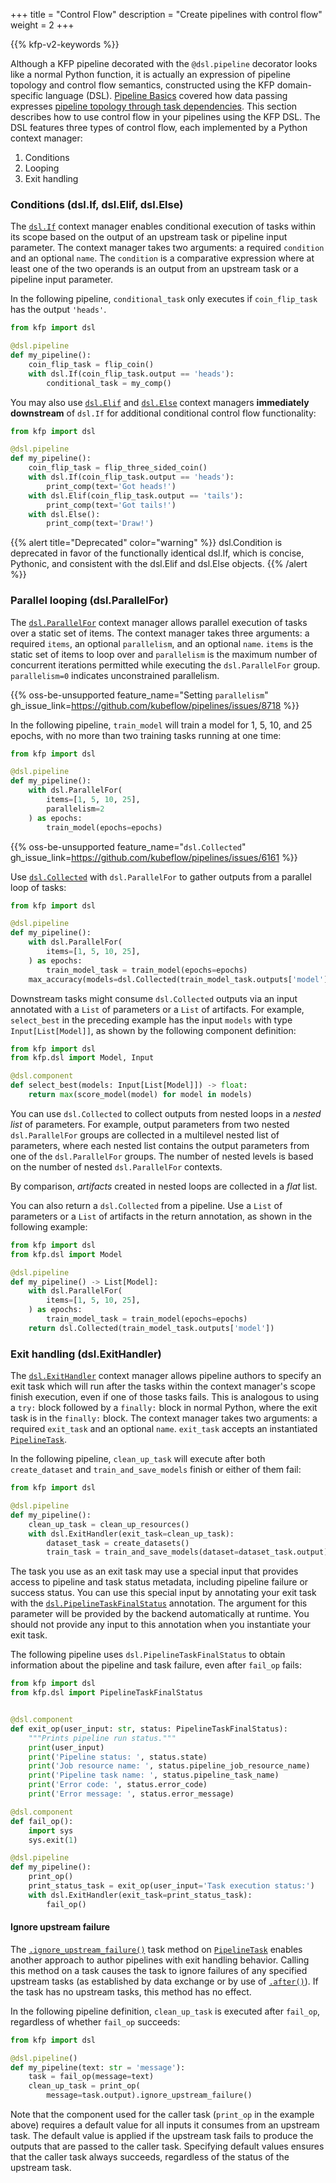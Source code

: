 +++
title = "Control Flow"
description = "Create pipelines with control flow"
weight = 2
+++

{{% kfp-v2-keywords %}}

Although a KFP pipeline decorated with the `@dsl.pipeline` decorator looks like a normal Python function, it is actually an expression of pipeline topology and control flow semantics, constructed using the KFP domain-specific language (DSL). [Pipeline Basics][pipeline-basics] covered how data passing expresses [pipeline topology through task dependencies][data-passing]. This section describes how to use control flow in your pipelines using the KFP DSL. The DSL features three types of control flow, each implemented by a Python context manager:

1. Conditions
2. Looping
3. Exit handling

### Conditions (dsl.If, dsl.Elif, dsl.Else)

The [`dsl.If`][dsl-if] context manager enables conditional execution of tasks within its scope based on the output of an upstream task or pipeline input parameter. The context manager takes two arguments: a required `condition` and an optional `name`. The `condition` is a comparative expression where at least one of the two operands is an output from an upstream task or a pipeline input parameter.

In the following pipeline, `conditional_task` only executes if `coin_flip_task` has the output `'heads'`.

```python
from kfp import dsl

@dsl.pipeline
def my_pipeline():
    coin_flip_task = flip_coin()
    with dsl.If(coin_flip_task.output == 'heads'):
        conditional_task = my_comp()
```

You may also use [`dsl.Elif`][dsl-elif] and [`dsl.Else`][dsl-else] context managers **immediately downstream** of `dsl.If` for additional conditional control flow functionality:

```python
from kfp import dsl

@dsl.pipeline
def my_pipeline():
    coin_flip_task = flip_three_sided_coin()
    with dsl.If(coin_flip_task.output == 'heads'):
        print_comp(text='Got heads!')
    with dsl.Elif(coin_flip_task.output == 'tails'):
        print_comp(text='Got tails!')
    with dsl.Else():
        print_comp(text='Draw!')
```

{{% alert title="Deprecated" color="warning" %}}
dsl.Condition is deprecated in favor of the functionally identical dsl.If, which is concise, Pythonic, and consistent with the dsl.Elif and dsl.Else objects.
{{% /alert %}}
### Parallel looping (dsl.ParallelFor)

The [`dsl.ParallelFor`][dsl-parallelfor] context manager allows parallel execution of tasks over a static set of items. The context manager takes three arguments: a required `items`, an optional `parallelism`, and an optional `name`. `items` is the static set of items to loop over and `parallelism` is the maximum number of concurrent iterations permitted while executing the `dsl.ParallelFor` group. `parallelism=0` indicates unconstrained parallelism.

{{% oss-be-unsupported feature_name="Setting `parallelism`" gh_issue_link=https://github.com/kubeflow/pipelines/issues/8718 %}}

In the following pipeline, `train_model` will train a model for 1, 5, 10, and 25 epochs, with no more than two training tasks running at one time:

```python
from kfp import dsl

@dsl.pipeline
def my_pipeline():
    with dsl.ParallelFor(
        items=[1, 5, 10, 25],
        parallelism=2
    ) as epochs:
        train_model(epochs=epochs)
```

{{% oss-be-unsupported feature_name="`dsl.Collected`" gh_issue_link=https://github.com/kubeflow/pipelines/issues/6161 %}}

Use [`dsl.Collected`](https://kubeflow-pipelines.readthedocs.io/en/latest/source/dsl.html#kfp.dsl.Collected) with `dsl.ParallelFor` to gather outputs from a parallel loop of tasks:

```python
from kfp import dsl

@dsl.pipeline
def my_pipeline():
    with dsl.ParallelFor(
        items=[1, 5, 10, 25],
    ) as epochs:
        train_model_task = train_model(epochs=epochs)
    max_accuracy(models=dsl.Collected(train_model_task.outputs['model']))
```

Downstream tasks might consume `dsl.Collected` outputs via an input annotated with a `List` of parameters or a `List` of artifacts. For example, `select_best` in the preceding example has the input `models` with type `Input[List[Model]]`, as shown by the following component definition:

```python
from kfp import dsl
from kfp.dsl import Model, Input

@dsl.component
def select_best(models: Input[List[Model]]) -> float:
    return max(score_model(model) for model in models)
```

You can use `dsl.Collected` to collect outputs from nested loops in a *nested list* of parameters. For example, output parameters from two nested `dsl.ParallelFor` groups are collected in a multilevel nested list of parameters, where each nested list contains the output parameters from one of the `dsl.ParallelFor` groups. The number of nested levels is based on the number of nested `dsl.ParallelFor` contexts.

By comparison, *artifacts* created in nested loops are collected in a *flat* list.

You can also return a `dsl.Collected` from a pipeline. Use a `List` of parameters or a `List` of artifacts in the return annotation, as shown in the following example:

```python
from kfp import dsl
from kfp.dsl import Model

@dsl.pipeline
def my_pipeline() -> List[Model]:
    with dsl.ParallelFor(
        items=[1, 5, 10, 25],
    ) as epochs:
        train_model_task = train_model(epochs=epochs)
    return dsl.Collected(train_model_task.outputs['model'])
```

### Exit handling (dsl.ExitHandler)

The [`dsl.ExitHandler`][dsl-exithandler] context manager allows pipeline authors to specify an exit task which will run after the tasks within the context manager's scope finish execution, even if one of those tasks fails. This is analogous to using a `try:` block followed by a `finally:` block in normal Python, where the exit task is in the `finally:` block. The context manager takes two arguments: a required `exit_task` and an optional `name`. `exit_task` accepts an instantiated [`PipelineTask`][dsl-pipelinetask].

In the following pipeline, `clean_up_task` will execute after both `create_dataset` and `train_and_save_models` finish or either of them fail:

```python
from kfp import dsl

@dsl.pipeline
def my_pipeline():
    clean_up_task = clean_up_resources()
    with dsl.ExitHandler(exit_task=clean_up_task):
        dataset_task = create_datasets()
        train_task = train_and_save_models(dataset=dataset_task.output)
```

The task you use as an exit task may use a special input that provides access to pipeline and task status metadata, including pipeline failure or success status. You can use this special input by annotating your exit task with the [`dsl.PipelineTaskFinalStatus`][dsl-pipelinetaskfinalstatus] annotation. The argument for this parameter will be provided by the backend automatically at runtime. You should not provide any input to this annotation when you instantiate your exit task.

The following pipeline uses `dsl.PipelineTaskFinalStatus` to obtain information about the pipeline and task failure, even after `fail_op` fails:

```python
from kfp import dsl
from kfp.dsl import PipelineTaskFinalStatus


@dsl.component
def exit_op(user_input: str, status: PipelineTaskFinalStatus):
    """Prints pipeline run status."""
    print(user_input)
    print('Pipeline status: ', status.state)
    print('Job resource name: ', status.pipeline_job_resource_name)
    print('Pipeline task name: ', status.pipeline_task_name)
    print('Error code: ', status.error_code)
    print('Error message: ', status.error_message)

@dsl.component
def fail_op():
    import sys
    sys.exit(1)

@dsl.pipeline
def my_pipeline():
    print_op()
    print_status_task = exit_op(user_input='Task execution status:')
    with dsl.ExitHandler(exit_task=print_status_task):
        fail_op()
```

#### Ignore upstream failure

The [`.ignore_upstream_failure()`][ignore-upstream-failure] task method on [`PipelineTask`][dsl-pipelinetask] enables another approach to author pipelines with exit handling behavior. Calling this method on a task causes the task to ignore failures of any specified upstream tasks (as established by data exchange or by use of [`.after()`][dsl-pipelinetask-after]). If the task has no upstream tasks, this method has no effect.

In the following pipeline definition, `clean_up_task` is executed after `fail_op`, regardless of whether `fail_op` succeeds:

```python
from kfp import dsl

@dsl.pipeline()
def my_pipeline(text: str = 'message'):
    task = fail_op(message=text)
    clean_up_task = print_op(
        message=task.output).ignore_upstream_failure()
```

Note that the component used for the caller task (`print_op` in the example above) requires a default value for all inputs it consumes from an upstream task. The default value is applied if the upstream task fails to produce the outputs that are passed to the caller task. Specifying default values ensures that the caller task always succeeds, regardless of the status of the upstream task.

[data-passing]: /docs/components/pipelines/v2/pipelines/pipeline-basics#data-passing-and-task-dependencies
[pipeline-basics]: /docs/components/pipelines/v2/pipelines/pipeline-basics
[dsl-condition]: https://kubeflow-pipelines.readthedocs.io/en/latest/source/dsl.html#kfp.dsl.Condition
[dsl-exithandler]: https://kubeflow-pipelines.readthedocs.io/en/latest/source/dsl.html#kfp.dsl.ExitHandler
[dsl-parallelfor]: https://kubeflow-pipelines.readthedocs.io/en/latest/source/dsl.html#kfp.dsl.ParallelFor
[dsl-pipelinetaskfinalstatus]: https://kubeflow-pipelines.readthedocs.io/en/latest/source/dsl.html#kfp.dsl.PipelineTaskFinalStatus
[ignore-upstream-failure]: https://kubeflow-pipelines.readthedocs.io/en/latest/source/dsl.html#kfp.dsl.PipelineTask.ignore_upstream_failure
[dsl-pipelinetask]: https://kubeflow-pipelines.readthedocs.io/en/latest/source/dsl.html#kfp.dsl.PipelineTask
[dsl-pipelinetask-after]: https://kubeflow-pipelines.readthedocs.io/en/latest/source/dsl.html#kfp.dsl.PipelineTask.after
[dsl-if]: https://kubeflow-pipelines.readthedocs.io/en/latest/source/dsl.html#kfp.dsl.If
[dsl-elif]: https://kubeflow-pipelines.readthedocs.io/en/latest/source/dsl.html#kfp.dsl.Elif
[dsl-else]: https://kubeflow-pipelines.readthedocs.io/en/latest/source/dsl.html#kfp.dsl.Else